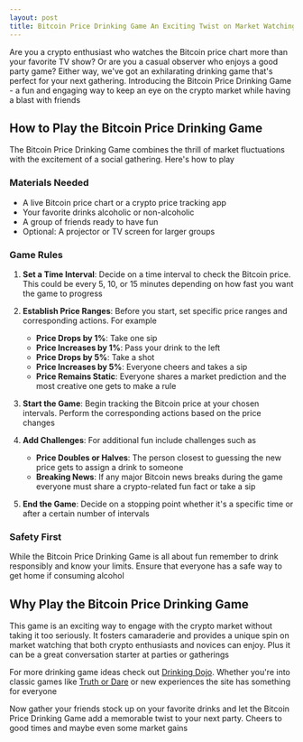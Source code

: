 ```yaml
---
layout: post
title: Bitcoin Price Drinking Game An Exciting Twist on Market Watching
---
```



Are you a crypto enthusiast who watches the Bitcoin price chart more than your favorite TV show? Or are you a casual observer who enjoys a good party game? Either way, we've got an exhilarating drinking game that's perfect for your next gathering. Introducing the Bitcoin Price Drinking Game - a fun and engaging way to keep an eye on the crypto market while having a blast with friends

## How to Play the Bitcoin Price Drinking Game

The Bitcoin Price Drinking Game combines the thrill of market fluctuations with the excitement of a social gathering. Here's how to play

### Materials Needed

- A live Bitcoin price chart or a crypto price tracking app
- Your favorite drinks alcoholic or non-alcoholic
- A group of friends ready to have fun
- Optional: A projector or TV screen for larger groups

### Game Rules

1. **Set a Time Interval**: Decide on a time interval to check the Bitcoin price. This could be every 5, 10, or 15 minutes depending on how fast you want the game to progress

2. **Establish Price Ranges**: Before you start, set specific price ranges and corresponding actions. For example 

   - **Price Drops by 1%**: Take one sip
   - **Price Increases by 1%**: Pass your drink to the left
   - **Price Drops by 5%**: Take a shot
   - **Price Increases by 5%**: Everyone cheers and takes a sip
   - **Price Remains Static**: Everyone shares a market prediction and the most creative one gets to make a rule

3. **Start the Game**: Begin tracking the Bitcoin price at your chosen intervals. Perform the corresponding actions based on the price changes

4. **Add Challenges**: For additional fun include challenges such as 

   - **Price Doubles or Halves**: The person closest to guessing the new price gets to assign a drink to someone
   - **Breaking News**: If any major Bitcoin news breaks during the game everyone must share a crypto-related fun fact or take a sip

5. **End the Game**: Decide on a stopping point whether it's a specific time or after a certain number of intervals

### Safety First

While the Bitcoin Price Drinking Game is all about fun remember to drink responsibly and know your limits. Ensure that everyone has a safe way to get home if consuming alcohol

## Why Play the Bitcoin Price Drinking Game

This game is an exciting way to engage with the crypto market without taking it too seriously. It fosters camaraderie and provides a unique spin on market watching that both crypto enthusiasts and novices can enjoy. Plus it can be a great conversation starter at parties or gatherings

For more drinking game ideas check out [Drinking Dojo](https://drinkingdojo.com/). Whether you're into classic games like [Truth or Dare](https://drinkingdojo.com/games/truth-or-dare) or new experiences the site has something for everyone

Now gather your friends stock up on your favorite drinks and let the Bitcoin Price Drinking Game add a memorable twist to your next party. Cheers to good times and maybe even some market gains
